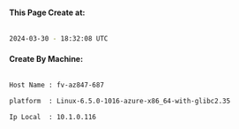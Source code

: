 
   
#### This Page Create at:

```bash

2024-03-30 - 18:32:08 UTC

```

#### Create By Machine:

```bash

Host Name : fv-az847-687

platform  : Linux-6.5.0-1016-azure-x86_64-with-glibc2.35

Ip Local  : 10.1.0.116

```

